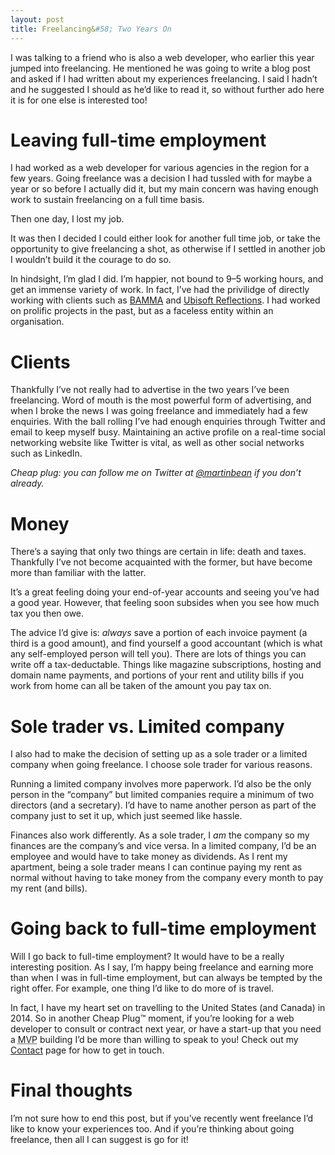 ```yaml
---
layout: post
title: Freelancing&#58; Two Years On
---
```

I was talking to a friend who is also a web developer, who earlier this year jumped into freelancing.
He mentioned he was going to write a blog post and asked if I had written about my experiences freelancing.
I said I hadn’t and he suggested I should as he’d like to read it, so without further ado here it is for one else is interested too!

# Leaving full-time employment
I had worked as a web developer for various agencies in the region for a few years.
Going freelance was a decision I had tussled with for maybe a year or so before I actually did it, but my main concern was having enough work to sustain freelancing on a full time basis.

Then one day, I lost my job.

It was then I decided I could either look for another full time job, or take the opportunity to give freelancing a shot, as otherwise if I settled in another job I wouldn’t build it the courage to do so.

In hindsight, I’m glad I did. I’m happier, not bound to 9–5 working hours, and get an immense variety of work.
In fact, I’ve had the privilidge of directly working with clients such as [BAMMA](http://www.bamma.com/) and [Ubisoft Reflections](http://reflections.ubisoft.com/).
I had worked on prolific projects in the past, but as a faceless entity within an organisation.

# Clients
Thankfully I’ve not really had to advertise in the two years I’ve been freelancing.
Word of mouth is the most powerful form of advertising, and when I broke the news I was going freelance and immediately had a few enquiries.
With the ball rolling I’ve had enough enquiries through Twitter and email to keep myself busy.
Maintaining an active profile on a real-time social networking website like Twitter is vital, as well as other social networks such as LinkedIn.

*Cheap plug: you can follow me on Twitter at [@martinbean](https://twitter.com/martinbean) if you don’t already.*

# Money
There’s a saying that only two things are certain in life: death and taxes.
Thankfully I’ve not become acquainted with the former, but have become more than familiar with the latter.

It’s a great feeling doing your end-of-year accounts and seeing you’ve had a good year.
However, that feeling soon subsides when you see how much tax you then owe.

The advice I’d give is: *always* save a portion of each invoice payment (a third is a good amount), and find yourself a good accountant (which is what any self-employed person will tell you).
There are lots of things you can write off a tax-deductable.
Things like magazine subscriptions, hosting and domain name payments, and portions of your rent and utility bills if you work from home can all be taken of the amount you pay tax on.

# Sole trader vs. Limited company
I also had to make the decision of setting up as a sole trader or a limited company when going freelance.
I choose sole trader for various reasons.

Running a limited company involves more paperwork.
I’d also be the only person in the “company” but limited companies require a minimum of two directors (and a secretary).
I’d have to name another person as part of the company just to set it up, which just seemed like hassle.

Finances also work differently.
As a sole trader, I *am* the company so my finances are the company’s and vice versa.
In a limited company, I’d be an employee and would have to take money as dividends.
As I rent my apartment, being a sole trader means I can continue paying my rent as normal without having to take money from the company every month to pay my rent (and bills).

# Going back to full-time employment
Will I go back to full-time employment?
It would have to be a really interesting position.
As I say, I’m happy being freelance and earning more than when I was in full-time employment, but can always be tempted by the right offer.
For example, one thing I’d like to do more of is travel.

In fact, I have my heart set on travelling to the United States (and Canada) in 2014.
So in another Cheap Plug&trade; moment, if you’re looking for a web developer to consult or contract next year, or have a start-up that you need a <abbr class="initialism" title="Minimum Viable Product">MVP</abbr> building I’d be more than willing to speak to you!
Check out my [Contact](/contact/) page for how to get in touch.

# Final thoughts
I’m not sure how to end this post, but if you’ve recently went freelance I’d like to know your experiences too.
And if you’re thinking about going freelance, then all I can suggest is go for it!